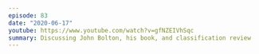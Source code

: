 ```yaml
---
episode: 83
date: "2020-06-17"
youtube: https://www.youtube.com/watch?v=gfNZEIVhSqc
summary: Discussing John Bolton, his book, and classification review
---
```

